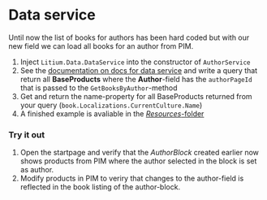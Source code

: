 # Data service

Until now the list of books for authors has been hard coded but with our new field we can load all books for an author from PIM.

1. Inject `Litium.Data.DataService` into the constructor of `AuthorService`
1. See the [documentation on docs for data service](https://docs.litium.com/documentation/architecture/data-service) and write a query that return all **BaseProducts** where the **Author**-field has the `authorPageId` that is passed to the `GetBooksByAuthor`-method
1. Get and return the name-property for all BaseProducts returned from your query (`book.Localizations.CurrentCulture.Name`)
1. A finished example is avaliable in the [_Resources_-folder](Resources/AuthorService.cs)

### Try it out

1. Open the startpage and verify that the _AuthorBlock_ created earlier now shows products from PIM where the author selected in the block is set as author.
1. Modify products in PIM to veriry that changes to the author-field is reflected in the book listing of the author-block.